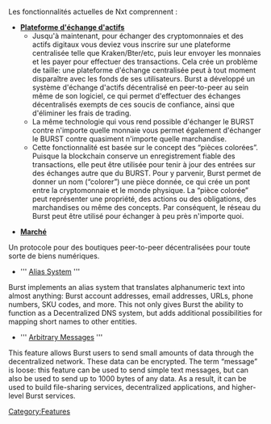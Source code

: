 <languages/> Les fonctionnalités actuelles de Nxt comprennent :

-   **[Plateforme d'échange d'actifs](plateforme-d-echange-d-actifs.md)**
    -   Jusqu'à maintenant, pour échanger des cryptomonnaies et des actifs digitaux vous deviez vous inscrire sur une plateforme centralisée telle que Kraken/Bter/etc, puis leur envoyer les monnaies et les payer pour effectuer des transactions. Cela crée un problème de taille: une plateforme d'échange centralisée peut à tout moment disparaître avec les fonds de ses utilisateurs. Burst a développé un système d'échange d'actifs décentralisé en peer-to-peer au sein même de son logiciel, ce qui permet d'effectuer des échanges décentralisés exempts de ces soucis de confiance, ainsi que d'éliminer les frais de trading.
    -   La même technologie qui vous rend possible d'échanger le BURST contre n'importe quelle monnaie vous permet également d'échanger le BURST contre quasiment n'importe quelle marchandise.
    -   Cette fonctionnalité est basée sur le concept des “pièces colorées”. Puisque la blockchain conserve un enregistrement fiable des transactions, elle peut être utilisée pour tenir à jour des entrées sur des échanges autre que du BURST. Pour y parvenir, Burst permet de donner un nom (“colorer”) une pièce donnée, ce qui crée un pont entre la cryptomonnaie et le monde physique. La “pièce colorée” peut représenter une propriété, des actions ou des obligations, des marchandises ou même des concepts. Par conséquent, le réseau du Burst peut être utilisé pour échanger à peu près n'importe quoi.

<!-- -->

-   **[Marché](marche.md)**

Un protocole pour des boutiques peer-to-peer décentralisées pour toute sorte de biens numériques.

-   ''' [Alias System](alias-system.md) '''

Burst implements an alias system that translates alphanumeric text into almost anything: Burst account addresses, email addresses, URLs, phone numbers, SKU codes, and more. This not only gives Burst the ability to function as a Decentralized DNS system, but adds additional possibilities for mapping short names to other entities.

-   ''' [Arbitrary Messages](arbitrary-messages.md) '''

This feature allows Burst users to send small amounts of data through the decentralized network. These data can be encrypted. The term “message” is loose: this feature can be used to send simple text messages, but can also be used to send up to 1000 bytes of any data. As a result, it can be used to build file-sharing services, decentralized applications, and higher-level Burst services.

<Category:Features>

